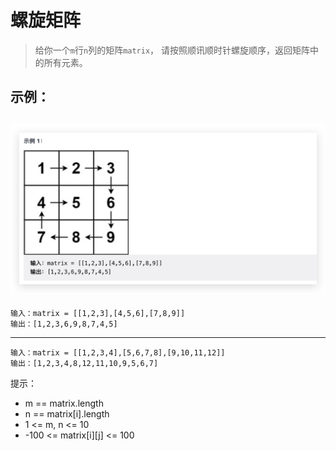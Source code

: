 # 螺旋矩阵

> 给你一个`m`行`n`列的矩阵`matrix`， 请按照顺讯顺时针螺旋顺序，返回矩阵中的所有元素。

## 示例：
![./img/demo.png](./img/demo.png)
---
```
输入：matrix = [[1,2,3],[4,5,6],[7,8,9]]
输出：[1,2,3,6,9,8,7,4,5]
```
---

```
输入：matrix = [[1,2,3,4],[5,6,7,8],[9,10,11,12]]
输出：[1,2,3,4,8,12,11,10,9,5,6,7]
```

提示：
  - m == matrix.length
  - n == matrix[i].length
  - 1 <= m, n <= 10
  - -100 <= matrix[i][j] <= 100

